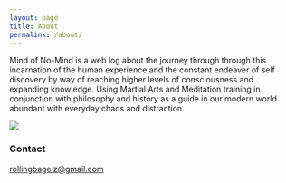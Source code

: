```yaml
---
layout: page
title: About
permalink: /about/
---
```


   Mind of No-Mind is a web log about the journey through through this incarnation of the human experience and the constant endeaver of self discovery by way of reaching higher levels of consciousness and expanding knowledge. Using Martial Arts and Meditation training in conjunction with philosophy and history as a guide in our modern world abundant with everyday chaos and distraction. 
  
  
![](https://raw.githubusercontent.com/mindofnomind/mindofnomind.github.io/master/images/Yōshū_Chikanobu_Tomoe_Gozen.jpg)


### Contact 

[rollingbagelz@gmail.com](mailto:rollingbagelz@gmail.com)
